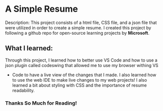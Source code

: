 # A Simple Resume

Description:
This project consists of a html file, CSS file, and a json file that were 
utilized in order to create a simple resume. I created this project by following 
a github repo for open-source learning projects by **Microsoft**.

## What I learned:
Through this project, I learned how to better use VS Code and how to use a 
json plugin called codeswing that allowed me to use my browser withing VS
- Code to have a live view of the changes that I made. I also learned how 
to use the web IDE to make live changes to my web projects! I also learned
a bit about styling with CSS and the importance of resume readability.

### Thanks So Much for Reading!
